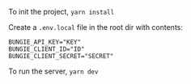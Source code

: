 To init the project, `yarn install`

Create a `.env.local` file in the root dir with contents:

```shell
BUNGIE_API_KEY="KEY"
BUNGIE_CLIENT_ID="ID"
BUNGIE_CLIENT_SECRET="SECRET"
```

To run the server, `yarn dev`
